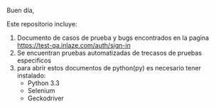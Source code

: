 Buen día,

Este repositorio incluye:

1. Documento de casos de prueba y bugs encontrados en la pagina https://test-qa.inlaze.com/auth/sign-in
2. Se encuentran pruebas automatizadas de trecasos de pruebas especificos
3. para abrir estos documentos de python(py) es necesario tener instalado:
   - Python 3.3
   - Selenium
   - Geckodriver
